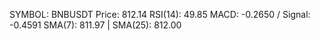 SYMBOL: BNBUSDT
Price: 812.14
RSI(14): 49.85
MACD: -0.2650 / Signal: -0.4591
SMA(7): 811.97 | SMA(25): 812.00
